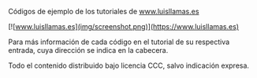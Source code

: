 Códigos de ejemplo de los tutoriales de www.luisllamas.es

 [![www.luisllamas.es](img/screenshot.png)](https://www.luisllamas.es)

Para más información de cada código en el tutorial de su respectiva entrada, cuya dirección se indica en la cabecera.

Todo el contenido distribuido bajo licencia CCC, salvo indicación expresa.
